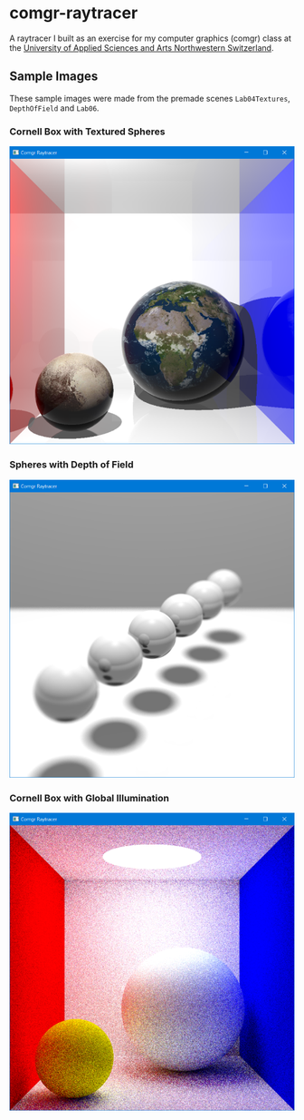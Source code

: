 # comgr-raytracer
A raytracer I built as an exercise for my computer graphics (comgr) class at the [University of Applied Sciences and Arts Northwestern Switzerland](https://www.fhnw.ch/en/).

## Sample Images
These sample images were made from the premade scenes `Lab04Textures`, `DepthOfField` and `Lab06`.

### Cornell Box with Textured Spheres
![Spheres with Depth of Field](sample_image_0.png)

### Spheres with Depth of Field
![Spheres with Depth of Field](sample_image_1.png)

### Cornell Box with Global Illumination
![Spheres with Depth of Field](sample_image_2.png)